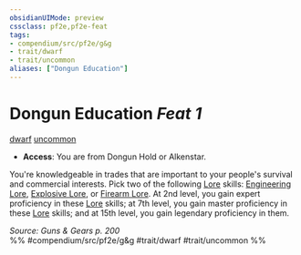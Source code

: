 ```yaml
---
obsidianUIMode: preview
cssclass: pf2e,pf2e-feat
tags:
- compendium/src/pf2e/g&g
- trait/dwarf
- trait/uncommon
aliases: ["Dongun Education"]
---
```

# Dongun Education  *Feat 1*  
[dwarf](dwarf.md "Dwarf Ancestry & Heritage Trait")  [uncommon](uncommon.md "Uncommon Rarity Trait")  

- **Access**: You are from Dongun Hold or Alkenstar.

You're knowledgeable in trades that are important to your people's survival and commercial interests. Pick two of the following [Lore](skills.md#Lore) skills: [Engineering Lore](skills.md#Lore), [Explosive Lore](skills.md#Lore), or [Firearm Lore](skills.md#Lore). At 2nd level, you gain expert proficiency in these [Lore](skills.md#Lore) skills; at 7th level, you gain master proficiency in these [Lore](skills.md#Lore) skills; and at 15th level, you gain legendary proficiency in them.

*Source: Guns & Gears p. 200*  
%% #compendium/src/pf2e/g&g #trait/dwarf #trait/uncommon %%